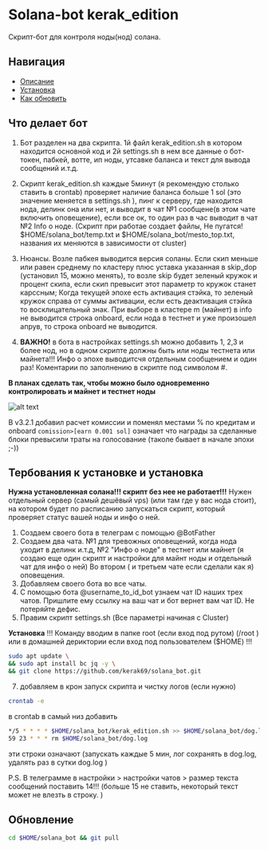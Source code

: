# Solana-bot kerak_edition
Скрипт-бот для контроля ноды(нод) солана.

## Навигация
* [Описание](#Что-делает-бот)
* [Установка](#Тербования-к-установке-и-установка)
* [Как обновить ](#Обновление)

## Что делает бот

1. Бот разделен на два скрипта. 1й файл  kerak_edition.sh в котором находится основной код и 2й settings.sh  в нем все данные о бот-токен, пабкей, вотте, ип ноды, утсавке баланса и текст для вывода сообщений и.т.д. 

2. Скрипт kerak_edition.sh каждые 5минут (я рекомендую столько ставить в crontab)  проверяет наличие баланса больше 1 sol (это значение меняется в settings.sh ), пинг к серверу, где находится нода, делинк она или нет, и выводит в чат №1 сообщене(в этом чате включить оповещение), если все ок, то один раз в час выводит в чат №2 Info о ноде. (Скрипт при работае создает файлы, Не пугатся! $HOME/solana_bot/temp.txt и $HOME/solana_bot/mesto_top.txt, названия их меняются в зависимости от cluster)

3. Нюансы.
Возле пабкея выводится версия соланы.
Если скип меньше или  равен среднему по кластеру плюс уставка указанная в skip_dop (установил 15, можно менять), то возле skip будет зеленый кружок и процент скипа, если скип превысит этот параметр то  кружок станет карссным;
Когда текущей эпохе есть активация стэйка, то зеленый кружок  справа от суммы активации,
если есть деактивация стэйка то восклицательный знак. 
При выборе в кластере m (майнет) в info не выводится строка onboard,
если нода в тестнет и уже произошел апрув, то строка onboard не выводится.

4. **ВАЖНО!** 
в бота в настройках settings.sh можно добавить 1, 2,3 и более нод, но в одном скрипте должны быть или ноды тестнета или майнета!!! Инфо о эпохе выводитсчя отдельным сообщением и один раз!  Коментарии по заполнению в скрипте под символом #.

**В планах сделать так, чтобы можно было  одновременно контролировать и майнет и тестнет ноды** 

![alt text](https://github.com/kerak69/solana_bot/blob/master/bot.png?raw=true)

В v3.2.1 добавил расчет комиссии и поменял местами % по кредитам и onboard
`comission>[earn 0.001 sol]` означает что награды за сделанные блоки превысили траты на голосование (таколе бывает  в начале эпохи ;-))

## Тербования к установке и установка

**Нужна установленная солана!!! скрипт без нее не работает!!!**
Нужен отдельный сервер (самый дешёвый vps) (или там где у вас нода стоит), на котором будет по расписанию запускаться скрипт, который проверяет статус вашей ноды и инфо о ней.

1. Создаем своего бота в телеграм с помощью @BotFather
2. Создаем два чата. №1 для тревожных оповещений, когда нода уходит в делинк и.т.д, №2 "Инфо о ноде" в тестнет или майнет (я создаю еще  один скрипт и настройки для майнт ноды и отдельный чат для инфо о ней)  Во втором ( и третьем чате если сделали как я)  оповещения.
3. Добавляем своего бота во все чаты.
4. С помощью бота @username_to_id_bot  узнаем чат ID наших трех чатов. Пришлите ему ссылку на ваш чат и бот вернет вам чат ID. Не потеряйте дефис. 
5. Правим скрипт settings.sh  (Все параметрі начиная с Cluster)

**Установка**
!!! Команду вводим в папке root (если вход под рутом) (/root ) или в домашней дериктории если вход под пользователем ($HOME) !!!

```bash
sudo apt update \
&& sudo apt install bc jq -y \
&& git clone https://github.com/kerak69/solana_bot.git
```

7. добавляем в крон запуск скрипта  и чистку логов (если нужно)
```bash
crontab -e
```
в  crontab в самый низ добавить
```bash
*/5 * * * * $HOME/solana_bot/kerak_edition.sh >> $HOME/solana_bot/dog.log 2>&1
59 23 * * * rm $HOME/solana_bot/dog.log
```
эти строки означают
(запускать каждые 5 мин, лог сохранять в dog.log, удалять раз в сутки dog.log )

P.S. В телеграмме в настройки > настройки чатов > размер текста сообщений  поставить 14!!! (больше 15 не ставить, некоторый текст может не влезть в строку. )

## Обновление
```bash
cd $HOME/solana_bot && git pull
```


